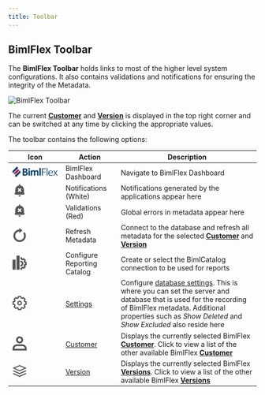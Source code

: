 ```yaml
---
title: Toolbar
---
```


## BimlFlex Toolbar

The **BimlFlex Toolbar** holds links to most of the higher level system configurations. It also contains validations and notifications for ensuring the integrity of the Metadata.

![BimlFlex Toolbar](/img/bimlflex/bimlflex-app-title-bar.png "BimlFlex Toolbar")

The current [**Customer**](../concepts/customer) and [**Version**](../concepts/versions) is displayed in the top right corner and can be switched at any time by clicking the appropriate values.

The toolbar contains the following options:

| Icon | Action | Description |
| ---- | ------ | ----------- |
| <img src="images/svg-icons/BimlFlex.svg"/> | <span class="nowrap-col m-5">BimlFlex Dashboard</span> | Navigate to BimlFlex Dashboard |
| <div class="icon-col m-5"><img src="images/svg-icons/alert.svg"/></div> | <span class="nowrap-col m-5">Notifications (White)</span> | Notifications generated by the applications appear here |
| <div class="icon-col m-5"><img src="images/svg-icons/alert.svg"/></div> | <span class="nowrap-col m-5">Validations (Red)</span> | Global errors in metadata appear here |
| <div class="icon-col m-5"><img src="images/svg-icons/refresh.svg"/></div> | <span class="nowrap-col m-5">Refresh Metadata</span> | Connect to the database and refresh all metadata for the selected **[Customer](../concepts/customer)** and **[Version](../concepts/versions)** |
| <div class="icon-col m-5"><img src="images/svg-icons/biml-catalog-connection.svg"/></div> | <span class="nowrap-col m-5">Configure Reporting Catalog</span> | Create or select the BimlCatalog connection to be used for reports |
| <div class="icon-col m-5"><img src="images/svg-icons/portal-settings.svg"/></div> | <span class="nowrap-col m-5">[Settings](./database-settings)</span> | Configure [database settings](./database-settings). This is where you can set the server and database that is used for the recording of BimlFlex metadata. Additional properties such as *Show Deleted* and *Show Excluded* also reside here |
| <div class="icon-col m-5"><img src="images/svg-icons/customers.svg"/></div> | <span class="nowrap-col m-5">[Customer](../concepts/customer)</span>|Displays the currently selected BimlFlex **[Customer](../concepts/customer)**. Click to view a list of the other available BimlFlex **[Customer](../concepts/customer)** |
| <div class="icon-col m-5"><img src="images/svg-icons/versions.svg"/></div> | <span class="nowrap-col m-5">[Version](../concepts/versions)</span>|Displays the currently selected BimlFlex **[Versions](../concepts/versions)**. Click to view a list of the other available BimlFlex **[Versions](../concepts/versions)** |
